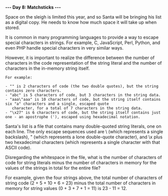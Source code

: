 **--- Day 8: Matchsticks ---**

Space on the sleigh is limited this year, and so Santa will be bringing his list as a digital copy. He needs to know how
much space it will take up when stored.

It is common in many programming languages to provide a way to escape special characters in strings. For example, C,
JavaScript, Perl, Python, and even PHP handle special characters in very similar ways.

However, it is important to realize the difference between the number of characters in the code representation of the
string literal and the number of characters in the in-memory string itself.

```
For example:

- "" is 2 characters of code (the two double quotes), but the string contains zero characters.
- "abc" is 5 characters of code, but 3 characters in the string data.
- "aaa\"aaa" is 10 characters of code, but the string itself contains six "a" characters and a single, escaped quote 
   character, for a total of 7 characters in the string data.
- "\x27" is 6 characters of code, but the string itself contains just one - an apostrophe ('), escaped using hexadecimal notation.
```

Santa's list is a file that contains many double-quoted string literals, one on each line. The only escape sequences
used are \\ (which represents a single backslash), \" (which represents a lone double-quote character), and \x plus
two hexadecimal characters (which represents a single character with that ASCII code).

Disregarding the whitespace in the file, what is the number of characters of code for string literals minus the number
of characters in memory for the values of the strings in total for the entire file?

For example, given the four strings above, the total number of characters of string code (2 + 5 + 10 + 6 = 23) minus the
total number of characters in memory for string values (0 + 3 + 7 + 1 = 11) is 23 - 11 = 12.

